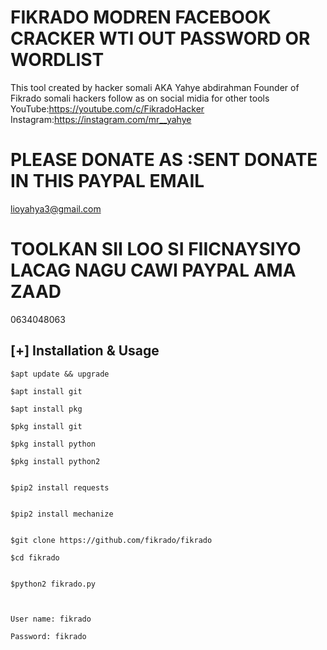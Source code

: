 # FIKRADO MODREN FACEBOOK CRACKER WTI OUT PASSWORD OR WORDLIST

This tool created by 
hacker somali AKA Yahye abdirahman
Founder of Fikrado somali hackers
follow as on social midia for other tools
YouTube:https://youtube.com/c/FikradoHacker
Instagram:https://instagram.com/mr__yahye

# PLEASE DONATE AS :SENT  DONATE IN THIS PAYPAL EMAIL
lioyahya3@gmail.com
# TOOLKAN SII LOO SI FIICNAYSIYO LACAG NAGU CAWI PAYPAL AMA ZAAD
0634048063

## [+] Installation & Usage
```
$apt update && upgrade

$apt install git

$apt install pkg

$pkg install git

$pkg install python

$pkg install python2


$pip2 install requests


$pip2 install mechanize


$git clone https://github.com/fikrado/fikrado

$cd fikrado


$python2 fikrado.py



User name: fikrado

Password: fikrado

```
### 
